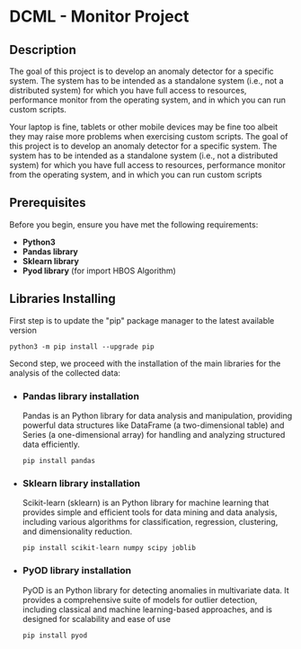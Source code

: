 # DCML - Monitor Project
## Description
The goal of this project is to develop an anomaly detector for a specific system. The system has to be intended as a standalone system (i.e., not a distributed system) for which you have full access to resources, performance monitor from the operating system, and in which you can run custom scripts.

Your laptop is fine, tablets or other mobile devices may be fine too albeit they may raise more problems  when exercising custom scripts. The goal of this project is to develop an anomaly detector for a specific system. The system has to be intended as a standalone system (i.e., not a distributed system) for which you have full access to resources, performance monitor from the operating system, and in which you can run custom scripts

## Prerequisites
Before you begin, ensure you have met the following requirements:
+ **Python3**
+ **Pandas library**
+ **Sklearn library**
+ **Pyod library** (for import HBOS Algorithm)


## Libraries Installing 
First step is to update the "pip" package manager to the latest available version

```
python3 -m pip install --upgrade pip
```
Second step, we proceed with the installation of the main libraries for the analysis of the collected data:
+ ### Pandas library installation  
  Pandas is an Python library for data analysis and manipulation, providing powerful data structures like DataFrame (a two-dimensional table) and Series (a one-dimensional array) for handling and analyzing structured data efficiently.
  ```
  pip install pandas
  ```
+ ### Sklearn library installation
  Scikit-learn (sklearn) is an Python library for machine learning that provides simple and efficient tools for data mining and data analysis, including various algorithms for classification, regression, clustering, and dimensionality reduction.
  ```
  pip install scikit-learn numpy scipy joblib
  ```
+ ### PyOD library installation
  PyOD is an Python library for detecting anomalies in multivariate data. It provides a comprehensive suite of models for outlier detection, including classical and machine learning-based approaches, and is designed for scalability and ease of use
  ```
  pip install pyod
  ```
